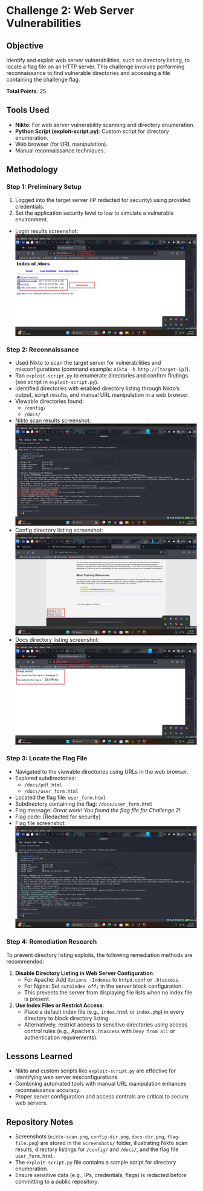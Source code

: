 # Challenge 2: Web Server Vulnerabilities

## Objective
Identify and exploit web server vulnerabilities, such as directory listing, to locate a flag file on an HTTP server. This challenge involves performing reconnaissance to find vulnerable directories and accessing a file containing the challenge flag.

**Total Points**: 25

## Tools Used
- **Nikto**: For web server vulnerability scanning and directory enumeration.
- **Python Script (exploit-script.py)**: Custom script for directory enumeration.
- Web browser (for URL manipulation).
- Manual reconnaissance techniques.

## Methodology

### Step 1: Preliminary Setup
1. Logged into the target server (IP redacted for security) using provided credentials.
2. Set the application security level to low to simulate a vulnerable environment.
- Login results screenshot:
  ![Login Results](screenshots/login.png)
### Step 2: Reconnaissance
- Used Nikto to scan the target server for vulnerabilities and misconfigurations (command example: `nikto -h http://[target-ip]`).
- Ran `exploit-script.py` to enumerate directories and confirm findings (see script in `exploit-script.py`).
- Identified directories with enabled directory listing through Nikto’s output, script results, and manual URL manipulation in a web browser.
- Viewable directories found:
  - `/config/`
  - `/docs/`
- Nikto scan results screenshot:
  ![Nikto Scan Results](screenshots/nikto-scan.png)
- Config directory listing screenshot:
  ![Config Directory](screenshots/config-dir.png)
- Docs directory listing screenshot:
  ![Docs Directory](screenshots/docs-dir.png)

### Step 3: Locate the Flag File
- Navigated to the viewable directories using URLs in the web browser.
- Explored subdirectories:
  - `/docs/pdf.html`
  - `/docs/user_form.html`
- Located the flag file: `user_form.html`
- Subdirectory containing the flag: `/docs/user_form.html`
- Flag message: *Great work! You found the flag file for Challenge 2!*
- Flag code: [Redacted for security]
- Flag file screenshot:
  ![Flag File](screenshots/flag-file.png)

### Step 4: Remediation Research
To prevent directory listing exploits, the following remediation methods are recommended:
1. **Disable Directory Listing in Web Server Configuration**:
   - For Apache: Add `Options -Indexes` to `httpd.conf` or `.htaccess`.
   - For Nginx: Set `autoindex off;` in the server block configuration.
   - This prevents the server from displaying file lists when no index file is present.
2. **Use Index Files or Restrict Access**:
   - Place a default index file (e.g., `index.html` or `index.php`) in every directory to block directory listing.
   - Alternatively, restrict access to sensitive directories using access control rules (e.g., Apache’s `.htaccess` with `Deny from all` or authentication requirements).

## Lessons Learned
- Nikto and custom scripts like `exploit-script.py` are effective for identifying web server misconfigurations.
- Combining automated tools with manual URL manipulation enhances reconnaissance accuracy.
- Proper server configuration and access controls are critical to secure web servers.

## Repository Notes
- Screenshots (`nikto-scan.png`, `config-dir.png`, `docs-dir.png`, `flag-file.png`) are stored in the `screenshots/` folder, illustrating Nikto scan results, directory listings for `/config/` and `/docs/`, and the flag file `user_form.html`.
- The `exploit-script.py` file contains a sample script for directory enumeration.
- Ensure sensitive data (e.g., IPs, credentials, flags) is redacted before committing to a public repository.

